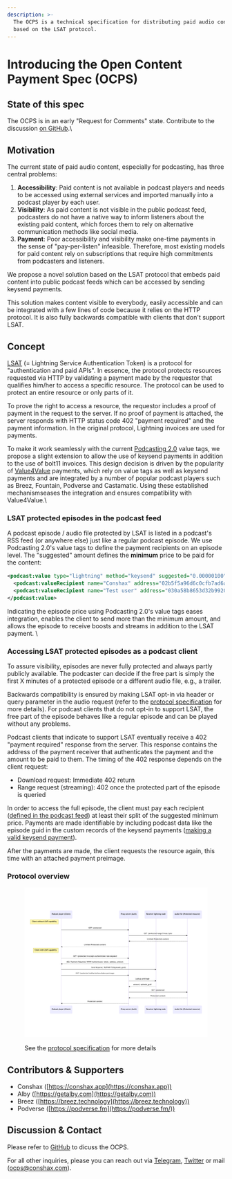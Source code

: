 ```yaml
---
description: >-
  The OCPS is a technical specification for distributing paid audio content
  based on the LSAT protocol.
---
```


# Introducing the Open Content Payment Spec (OCPS)

## State of this spec

The OCPS is in an early "Request for Comments" state. Contribute to the discussion [on GitHub](https://github.com/Conshax/OCPS/discussions).\


## Motivation

The current state of paid audio content, especially for podcasting, has three central problems:

1. **Accessibility**: Paid content is not available in podcast players and needs to be accessed using external services and imported manually into a podcast player by each user.
2. **Visibility**: As paid content is not visible in the public podcast feed, podcasters do not have a native way to inform listeners about the existing paid content, which forces them to rely on alternative communication methods like social media.
3. **Payment**: Poor accessibility and visibility make one-time payments in the sense of "pay-per-listen" infeasible. Therefore, most existing models for paid content rely on subscriptions that require high commitments from podcasters and listeners.

We propose a novel solution based on the LSAT protocol that embeds paid content into public podcast feeds which can be accessed by sending keysend payments.

This solution makes content visible to everybody, easily accessible and can be integrated with a few lines of code because it relies on the HTTP protocol. It is also fully backwards compatible with clients that don't support LSAT.



## Concept

[LSAT](https://lsat.tech) (= Lightning Service Authentication Token) is a protocol for "authentication and paid APIs". In essence, the protocol protects resources requested via HTTP by validating a payment made by the requestor that qualifies him/her to access a specific resource. The protocol can be used to protect an entire resource or only parts of it.&#x20;

To prove the right to access a resource, the requestor includes a proof of payment in the request to the server. If no proof of payment is attached, the server responds with HTTP status code 402 "payment required" and the payment information. In the original protocol, Lightning invoices are used for payments. &#x20;

To make it work seamlessly with the current [Podcasting 2.0](https://github.com/Podcastindex-org/podcast-namespace/blob/main/docs/1.0.md) value tags, we propose a slight extension to allow the use of keysend payments in addition to the use of bolt11 invoices. This design decision is driven by the popularity of [Value4Value](https://value4value.info) payments, which rely on value tags as well as keysend payments and are integrated by a number of popular podcast players such as Breez, Fountain, Podverse and Castamatic. Using these established mechanismseases the integration and ensures compatibility with Value4Value.\


### LSAT protected episodes in the podcast feed&#x20;

A podcast episode / audio file protected by LSAT is listed in a podcast's RSS feed (or anywhere else) just like a regular podcast episode. We use Podcasting 2.0's value tags to define the payment recipients on an episode level. The "suggested" amount defines the **minimum** price to be paid for the content:

```rss
<podcast:value type="lightning" method="keysend" suggested="0.00000100">
  <podcast:valueRecipient name="Conshax" address="02b5f5a96d6c0cfb7ad6adda59c25eba3c12a9a0beee22a8b31d3d20b59427bbca" type="node" split="10" customKey="696969" customValue="4VqhBQ73TSgpTFbJ35C3" fee="true"/>
  <podcast:valueRecipient name="Test user" address="030a58b8653d32b99200a2334cfe913e51dc7d155aa0116c176657a4f1722677a3" type="node" split="90" customKey="696969" customValue="4VqhBQ73TSgpTFbJ35C3" fee="false"/>
</podcast:value>
```

Indicating the episode price using Podcasting 2.0's value tags eases integration, enables the client to send more than the minimum amount, and allows the episode to receive boosts and streams in addition to the LSAT payment. \


### Accessing LSAT protected episodes as a podcast client

To assure visibility, episodes are never fully protected and always partly publicly available. The podcaster can decide if the free part is simply the first X minutes of a protected episode or a different audio file, e.g., a trailer.

Backwards compatibility is ensured by making LSAT opt-in via header or query parameter in the audio request (refer to the [protocol specification](protocol-specification.md) for more details). For podcast clients that do not opt-in to support LSAT, the free part of the episode behaves like a regular episode and can be played without any problems.

Podcast clients that indicate to support LSAT eventually receive a 402 "payment required" response from the server. This response contains the address of the payment receiver that authenticates the payment and the amount to be paid to them. The timing of the 402 response depends on the client request:

* Download request: Immediate 402 return
* Range request (streaming): 402 once the protected part of the episode is queried

In order to access the full episode, the client must pay each recipient ([defined in the podcast feed](./#lsat-protected-episodes-in-the-podcast-feed)) at least their split of the suggested minimum price. Payments are made identifiable by including podcast data like the episode guid in the custom records of the keysend payments ([making a valid keysend payment](example-implementation.md#make-a-valid-keysend-payment)).&#x20;

After the payments are made, the client requests the resource again, this time with an attached payment preimage. \
&#x20;

### **Protocol overview**

<figure><img src=".gitbook/assets/mermaid-diagram-2023-02-11-120912.png" alt=""><figcaption><p>See the <a href="protocol-specification.md">protocol specification</a> for more details</p></figcaption></figure>



## Contributors & Supporters

* Conshax ([https://conshax.app](https://conshax.app))
* Alby ([https://getalby.com](https://getalby.com))
* Breez ([https://breez.technology](https://breez.technology))
* Podverse ([https://podverse.fm](https://podverse.fm/))



## Discussion & Contact

Please refer to [GitHub](https://github.com/Conshax/OCPS/discussions) to dicuss the OCPS.

For all other inquiries, please you can reach out via [Telegram](https://t.me/moritz\_conshax), [Twitter](https://twitter.com/conshax) or mail (ocps@conshax.com).

